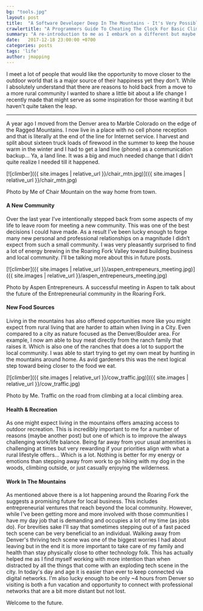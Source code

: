 ```yaml
---
bg: "tools.jpg"
layout: post
title:  "A Software Developer Deep In The Mountains - It's Very Possible"
crawlertitle: "A Programmers Guide To Cheating The Clock For Basic Climbing Fitness"
summary: "A re-introduction to me as I embark on a different but maybe not-so-different life in the Mountains."
date:   2017-12-18 23:00:00 +0700
categories: posts
tags: 'life'
author: jmapping
---
```


I meet a lot of people that would like the opportunity to move closer to the outdoor world that is a major source of their happiness yet they don't. While I absolutely understand that there are reasons to hold back from a move to a more rural community I wanted to share a little bit about a life change I recently made that might serve as some inspiration for those wanting it but haven't quite taken the leap.

<hr>

A year ago I moved from the Denver area to Marble Colorado on the edge of the Ragged Mountains. I now live in a place with no cell phone reception and that is literally at the end of the line for Internet service.  I harvest and split about sixteen truck loads of firewood in the summer to keep the house warm in the winter and I had to get a land line (phone) as a communication backup... Ya, a land line. It was a big and much needed change that I didn’t quite realize I needed till it happened.

[![climber]({{ site.images | relative_url }}/chair_mtn.jpg)]({{ site.images | relative_url }}/chair_mtn.jpg)

<p class="photo-credit">Photo by Me of Chair Mountain on the way home from town.</p>

<h4>A New Community</h4>
Over the last year I’ve intentionally stepped back from some aspects of my life to leave room for meeting a new community. This was one of the best decisions I could have made. As a result I’ve been lucky enough to forge many new personal and professional relationships on a magnitude I didn’t expect from such a small community. I was very pleasantly surprised to find a lot of energy brewing in the Roaring Fork Valley toward building business and local community. I'll be talking more about this in future posts.

[![climber]({{ site.images | relative_url }}/aspen_entrepeneurs_meeting.jpg)]({{ site.images | relative_url }}/aspen_entrepeneurs_meeting.jpg)

<p class="photo-credit">Photo by Aspen Entrepreneurs. A successful meeting in Aspen to talk about the future of the Entrepreneurial community in the Roaring Fork.</p>

<h4>New Food Sources</h4>
Living in the mountains has also offered opportunities more like you might expect from rural living that are harder to attain when living in a City. Even compared to a city as nature focused as the Denver/Boulder area. For example, I now am able to buy meat directly from the ranch family that raises it. Which is also one of the ranches that does a lot to support the local community. I was able to start trying to get my own meat by hunting in the mountains around home. As avid gardeners this was the next logical step toward being closer to the food we eat.

[![climber]({{ site.images | relative_url }}/cow_traffic.jpg)]({{ site.images | relative_url }}/cow_traffic.jpg)

<p class="photo-credit">Photo by Me. Traffic on the road from climbing at a local climbing area.</p>

<h4>Health & Recreation</h4>
As one might expect living in the mountains offers amazing access to outdoor recreation. This is incredibly important to me for a number of reasons (maybe another post) but one of which is to improve the always challenging work/life balance. Being far away from your usual amenities is challenging at times but very rewarding if your priorities align with what a rural lifestyle offers... Which is a lot. Nothing is better for my energy or emotions than stepping away from work to go hiking with my dog in the woods, climbing outside, or just casually enjoying the wilderness.

<h4>Work In The Mountains</h4>
As mentioned above there is a lot happening around the Roaring Fork the suggests a promising future for local business. This includes entrepreneurial ventures that reach beyond the local community. However, while I've been getting more and more involved with those communities I have my day job that is demanding and occupies a lot of my time (as jobs do). For brevities sake I'll say that sometimes stepping out of a fast paced tech scene can be very beneficial to an individual. Walking away from Denver's thriving tech scene was one of the biggest worries I had about leaving but in the end it is more important to take care of my family and health than stay physically close to other technology folk. This has actually helped me as I find myself working with more intention than when distracted by all the things that come with an exploding tech scene in the city. In today's day and age it is easier than ever to keep connected via digital networks. I'm also lucky enough to be only ~4 hours from Denver so visiting is both a fun vacation and opportunity to connect with professional networks that are a bit more distant but not lost.

Welcome to the future.
